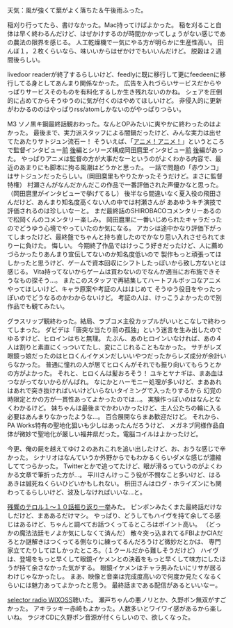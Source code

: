 天気：風が強くて葉がよく落ちた＆午後雨ふった。

稲刈り行ってたら、書けなかった。Mac持ってけばよかった。
稲を刈ること自体は早く終わるんだけど、はぜかけするのが時間かかってしょうがない感じであの農法の限界を感じる。
人工乾燥機で一気にやる方が明らかに生産性高い。
田んぼ１，２枚くらいなら、味いいからはぜかけでもいいんだけど。
脱穀は２週間後らしい。

livedoor readerが終了するらしいけど、feedlyに既に移行して更にfeedeenに移行してる身としてあんまり関係なかった。
広告を入れづらいサービスだからやっぱりサービスそのものを有料化するしか生き残れないのかね。
シェアを圧倒的に占めてからそうゆうのに気が付くのはやめてほしいけど。
非侵入的に更新がわかるののはやっぱりrss/atomしかないのがやっぱりつらい。

M3 ソノ黒キ鋼最終話観おわった。なんとOPみたいに爽やかに終わったのはよかった。
最後まで、実力派スタッフによる闇鍋だったけど、みんな実力は出せてたあたりサトジュン流石ー！
そういえば、「[アニメ！アニメ！](http://animeanime.jp/)」というところで監督インタビュー[前](http://animeanime.jp/article/2014/09/28/20313.html)
[後](http://animeanime.jp/article/2014/09/27/20304.html)編とシリーズ構成岡田麿里インタビュー[前](http://animeanime.jp/article/2014/05/25/18807.html)
[後](http://animeanime.jp/article/2014/05/26/18818.html)編があった。
やっぱりアニメは監督の方が大事だなーというのがよくわかる内容で、最近のあまりにも脚本に拘る風潮はどうかと思った。
一話で問題の「赤ウンコ」はサトジュンだったらしい。（岡田麿里もやりたかったそうだけど。まさに監督特権）
村瀬さんがなんだかんだこの作品で一番評価された声優かなと思った。（岡田麿里がインタビューで挙げてるし）
後半なら間違いなく夏入役の飛田さんだけど、あんまり知名度高くない人の中では村瀬さんが
ああゆうキチ演技で評価されるのは珍しいなーと。
まだ最終話のSHIROBACOコメンタリーあるので松岡くんのコメンタリー楽しみ。
岡田麿里に一番いじめられたキャラだったのでどうゆう心境でやっていたのか気になる。
アカシは途中かなり評価下がってしまったけど、最終盤でちゃんと持ち直したのでかなり思い入れさせられてまりーに負けた。
悔しい。
今期終了作品ではけっこう好きだったけど、人に薦めづらかったりあんまり宣伝してないのか知名度低いので
製作もっと頑張ってほしかったと思うけど、ゲームで資本回収にシフトしたっぽいから致し方ないとは感じる。
Vita持ってないからゲームは買わないのでなんか適当にお布施できそうなもの探そう...。
またこのスタッフで再結集してハートフルボッコなアニメやってほしいけど、キャラ原案や考証の人ははじめて
そうゆう役目をやったっぽいのでどうなるのかわからないけど。
考証の人は、けっこうよかったので別作品でも観てみたい。

グラスリップ観終わった。結局、ラブコメ主役カップルがいいとこなしで終わってしまった。
ダビデは「唐突な当たり前の孤独」という迷言を生み出したのでゆるすけど、ヒロインはちと無理。
たぶん、あのヒロインいなければ、あの４人は割りと素直にくっついてたし、変にこじれることもなかった。
サチがレズ眼鏡っ娘だったのはヒロくんイケメンだしいいやつだったからレズ成分が余計いらなかった。
普通に憧れの人が居てヒロくんがそれでも振り向いてもらうとかの方がよかった。
それと、ヒロくんは髪おろそう！
ユキとヤナギは、まあ血はつながってないからがんばれ。
なにかとハーモニー処理が多いけど、まああれはあれで突き抜ければいいけどいらないタイミングで入ったりするから
幻覚の時限定とかの方が一貫性あってよかったのでは...。
実験作っぽいのはなんとなくわかるけど。
妹ちゃんは最後までかわいかったけど、主人公たちの輪に入る必要はあんまりなかったような...。
百合展開ならまあ歓迎だけど。
それから、PA Works特有の聖地化狙いも少しはあったんだろうけど、
メガネブ同様作品自体が微妙で聖地化が厳しい福井県だった。電脳コイルはよかったけど。

今更、俺の屍を越えてゆけ２のあれこれを追い出したけど、お、おうな感じで辛かった。
シナリオはなんていうか外野からでもわかるくらいダメな感じが濃縮しててつらかった。
Twitterとかで追ってたけど、眼が滑るっていうのがよくわかる文章で筆折った方が...。
平川さんけっこう役が不憫なこと多いけど、はるあきは誠死ねくらいひどいかもしれない。
枡田さんはログ・ホライズンにも関わってるらしいけど、波及しなければいいな...と。

[残響のテロル１〜１０話振り返り一挙](http://live.nicovideo.jp/watch/lv193534594)みた。
ピンポンみたくまた最終話だけなしだけど、まああるだけマシ。
やっぱり、どうしてもハイヴを持て余してる感じはあるけど、ちゃんと調べてお話つくってるところはポイント高い。
（どっかの魔法法廷モノよか気にしなくて済んだ）
散々突っ込まれてるFBIよかCIAだろとか謎解きはつくってる側なりに練ってるんだろうけど微妙だとかは、
専門家立てたりしてほしかったところ。（１クールだから難しそうだけど）
ハイヴは、登場をもっと早くして眼鏡イケメンとの決着をもっと早くして味方にしたほうが持て余さなかった気がする。
眼鏡イケメンはチャラ男みたいにリサが居るわけじゃなかったし。
まあ、映像と音楽は完成度高いので何度か見たくなるくらいには魅力あってよかったと思う。
最終話まである配信があるといいなー。

[selector radio WIXOSS](http://www.onsen.ag/program/selector/)聴いた。
瀬戸ちゃんの悪ノリとか、久野ポン無双がすごかった。
アキラッキー赤崎もよかった。人数多いとワイワイ感があるから楽しいね。
ラジオCDに久野ポン音源が付くらしいので、欲しくなった。

